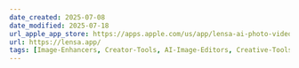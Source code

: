 ```yaml
---
date_created: 2025-07-08
date_modified: 2025-07-18
url_apple_app_store: https://apps.apple.com/us/app/lensa-ai-photo-video-editor/id1436732536
url: https://lensa.app/
tags: [Image-Enhancers, Creator-Tools, AI-Image-Editors, Creative-Tools]
---
```

